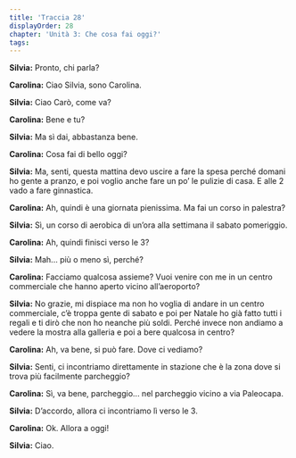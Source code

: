 ```yaml
---
title: 'Traccia 28'
displayOrder: 28
chapter: 'Unità 3: Che cosa fai oggi?'
tags:
---
```


**Silvia:** Pronto, chi parla?

**Carolina:** Ciao Silvia, sono Carolina.

**Silvia:** Ciao Carò, come va?

**Carolina:** Bene e tu?

**Silvia:** Ma sì dai, abbastanza bene.

**Carolina:** Cosa fai di bello oggi?

**Silvia:** Ma, senti, questa mattina devo uscire a fare la spesa perché domani ho gente a pranzo, e poi voglio anche fare un po’ le pulizie di casa. E alle 2 vado a fare ginnastica.

**Carolina:** Ah, quindi è una giornata pienissima. Ma fai un corso in palestra?

**Silvia:** Sì, un corso di aerobica di un’ora alla settimana il sabato pomeriggio.

**Carolina:** Ah, quindi finisci verso le 3?

**Silvia:** Mah... più o meno sì, perché?

**Carolina:** Facciamo qualcosa assieme? Vuoi venire con me in un centro commerciale che hanno aperto vicino all’aeroporto?

**Silvia:** No grazie, mi dispiace ma non ho voglia di andare in un centro commerciale, c’è troppa gente di sabato e poi per Natale ho già fatto tutti i regali e ti dirò che non ho neanche più soldi. Perché invece non andiamo a vedere la mostra alla galleria e poi a bere qualcosa in centro?

**Carolina:** Ah, va bene, si può fare. Dove ci vediamo?

**Silvia:** Senti, ci incontriamo direttamente in stazione che è la zona dove si trova più facilmente parcheggio?

**Carolina:** Sì, va bene, parcheggio... nel parcheggio vicino a via Paleocapa.

**Silvia:** D’accordo, allora ci incontriamo lì verso le 3.

**Carolina:** Ok. Allora a oggi!

**Silvia:** Ciao.
